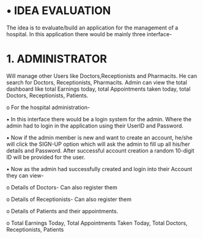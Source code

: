 # • IDEA EVALUATION 
The idea is to evaluate/build an application for the management of a hospital. 
In this application there would be mainly three interface- 
# 1. ADMINISTRATOR 
Will manage other Users like Doctors,Receptionists and Pharmacits. He can search for Doctors, Receptionists, 
Pharmacits. Admin can view the total dashboard like total Earnings 
today, total Appointments taken today, total Doctors, Receptionists, Patients. 

  o For the hospital administration- 

▪ In this interface there would be a login system for the admin. Where 
the admin had to login in the application using their UserID and 
Password.

▪ Now if the admin member is new and want to create an account, 
he/she will click the SIGN-UP option which will ask the admin to fill up 
all his/her details and Password. After successful 
account creation a random 10-digit ID will be provided for the user.

▪ Now as the admin had successfully created and login into their Account 
they can view- 

   o Details of Doctors- Can also register them 
 
   o Details of Receptionists- Can also register them 
 
   o Details of Patients and their appointments. 
 
   o Total Earnings Today, Total Appointments Taken Today, Total Doctors, Receptionists, Patients 
